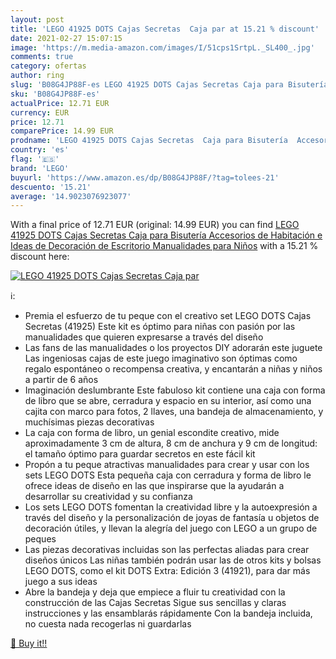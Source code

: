 ```yaml
---
layout: post
title: 'LEGO 41925 DOTS Cajas Secretas  Caja par at 15.21 % discount'
date: 2021-02-27 15:07:15
image: 'https://m.media-amazon.com/images/I/51cps1SrtpL._SL400_.jpg'
comments: true
category: ofertas
author: ring
slug: 'B08G4JP88F-es LEGO 41925 DOTS Cajas Secretas Caja para Bisutería...'
sku: 'B08G4JP88F-es'
actualPrice: 12.71 EUR
currency: EUR
price: 12.71
comparePrice: 14.99 EUR
prodname: 'LEGO 41925 DOTS Cajas Secretas  Caja para Bisutería  Accesorios de Habitación e Ideas de Decoración de Escritorio  Manualidades para Niños'
country: 'es'
flag: '🇪🇸'
brand: 'LEGO'
buyurl: 'https://www.amazon.es/dp/B08G4JP88F/?tag=tolees-21'
descuento: '15.21'
average: '14.9023076923077'
---
```


With a final price of 12.71 EUR (original: 14.99 EUR) you can find [LEGO 41925 DOTS Cajas Secretas  Caja para Bisutería  Accesorios de Habitación e Ideas de Decoración de Escritorio  Manualidades para Niños](https://www.amazon.es/dp/B08G4JP88F/?tag=tolees-21) with a  15.21 % discount here:

[![LEGO 41925 DOTS Cajas Secretas  Caja par](https://m.media-amazon.com/images/I/51cps1SrtpL._SL400_.jpg)](https://www.amazon.es/dp/B08G4JP88F/?tag=tolees-21)

ℹ️:

- Premia el esfuerzo de tu peque con el creativo set LEGO DOTS Cajas Secretas (41925) Este kit es óptimo para niñas con pasión por las manualidades que quieren expresarse a través del diseño
- Las fans de las manualidades o los proyectos DIY adorarán este juguete Las ingeniosas cajas de este juego imaginativo son óptimas como regalo espontáneo o recompensa creativa, y encantarán a niñas y niños a partir de 6 años
- Imaginación deslumbrante Este fabuloso kit contiene una caja con forma de libro que se abre, cerradura y espacio en su interior, así como una cajita con marco para fotos, 2 llaves, una bandeja de almacenamiento, y muchísimas piezas decorativas
- La caja con forma de libro, un genial escondite creativo, mide aproximadamente 3 cm de altura, 8 cm de anchura y 9 cm de longitud: el tamaño óptimo para guardar secretos en este fácil kit
- Propón a tu peque atractivas manualidades para crear y usar con los sets LEGO DOTS Esta pequeña caja con cerradura y forma de libro le ofrece ideas de diseño en las que inspirarse que la ayudarán a desarrollar su creatividad y su confianza
- Los sets LEGO DOTS fomentan la creatividad libre y la autoexpresión a través del diseño y la personalización de joyas de fantasía u objetos de decoración útiles, y llevan la alegría del juego con LEGO a un grupo de peques
- Las piezas decorativas incluidas son las perfectas aliadas para crear diseños únicos Las niñas también podrán usar las de otros kits y bolsas LEGO DOTS, como el kit DOTS Extra: Edición 3 (41921), para dar más juego a sus ideas
- Abre la bandeja y deja que empiece a fluir tu creatividad con la construcción de las Cajas Secretas Sigue sus sencillas y claras instrucciones y las ensamblarás rápidamente Con la bandeja incluida, no cuesta nada recogerlas ni guardarlas

[🛒 Buy it!!](https://www.amazon.es/dp/B08G4JP88F/?tag=tolees-21)
